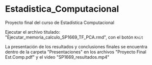 # Estadistica_Computacional
Proyecto final del curso de Estadística Computacional

Ejecutar el archivo titulado: "Ejecutar_memoria_calculo_SP1669_TF_PCA.rmd", con el botón `Knit`

La presentación de los resultados y conclusiones finales se encuentra 
dentro de la carpeta "Presentaciones" 
en los archivos "Proyecto Final Est.Comp.pdf" y el video "SP1669_resultados.mp4"

